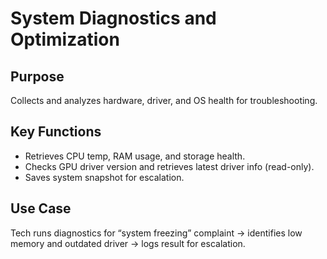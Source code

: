 # System Diagnostics and Optimization

## Purpose
Collects and analyzes hardware, driver, and OS health for troubleshooting.

## Key Functions
- Retrieves CPU temp, RAM usage, and storage health.
- Checks GPU driver version and retrieves latest driver info (read-only).
- Saves system snapshot for escalation.

## Use Case
Tech runs diagnostics for “system freezing” complaint → identifies low memory and outdated driver → logs result for escalation.
